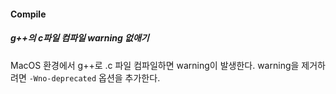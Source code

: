 #### Compile

##### g++의 c파일 컴파일 warning 없애기
MacOS 환경에서 g++로 .c 파일 컴파일하면 warning이 발생한다. warning을 제거하려면 `-Wno-deprecated` 옵션을 추가한다.
